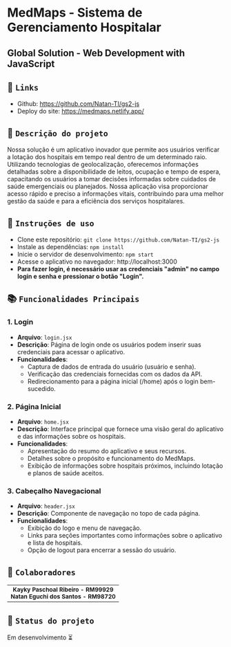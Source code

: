 # MedMaps - Sistema de Gerenciamento Hospitalar
## Global Solution - Web Development with JavaScript

## :link: `Links`
* Github: https://github.com/Natan-TI/gs2-js
* Deploy do site: https://medmaps.netlify.app/

## :memo: `Descrição do projeto` 

Nossa solução é um aplicativo inovador que permite aos usuários verificar a lotação dos hospitais em tempo real dentro de um determinado raio. Utilizando tecnologias de geolocalização, oferecemos informações detalhadas sobre a disponibilidade de leitos, ocupação e tempo de espera, capacitando os usuários a tomar decisões informadas sobre cuidados de saúde emergenciais ou planejados. Nossa aplicação visa proporcionar acesso rápido e preciso a informações vitais, contribuindo para uma melhor gestão da saúde e para a eficiência dos serviços hospitalares.


## :seedling: `Instruções de uso`

- Clone este repositório: `git clone https://github.com/Natan-TI/gs2-js`
- Instale as dependências: `npm install`
- Inicie o servidor de desenvolvimento: `npm start`
- Acesse o aplicativo no navegador: http://localhost:3000
- <b>Para fazer login, é necessário usar as credenciais "admin" no campo login e senha e pressionar o botão "Login".</b>


## :books: `Funcionalidades Principais` 

### 1. Login
* <b>Arquivo</b>: `login.jsx`
* <b>Descrição</b>: Página de login onde os usuários podem inserir suas credenciais para acessar o aplicativo.
* <b>Funcionalidades</b>:
    * Captura de dados de entrada do usuário (usuário e senha).
    * Verificação das credenciais fornecidas com os dados da API.
    * Redirecionamento para a página inicial (/home) após o login bem-sucedido.
### 2. Página Inicial
* <b>Arquivo</b>: `home.jsx`
* <b>Descrição</b>: Interface principal que fornece uma visão geral do aplicativo e das informações sobre os hospitais.
* <b>Funcionalidades</b>:
    * Apresentação do resumo do aplicativo e seus recursos.
    * Detalhes sobre o propósito e funcionamento do MedMaps.
    * Exibição de informações sobre hospitais próximos, incluindo lotação e planos de saúde aceitos.
### 3. Cabeçalho Navegacional
* <b>Arquivo</b>: `header.jsx`
* <b>Descrição</b>: Componente de navegação no topo de cada página.
* <b>Funcionalidades</b>:
    * Exibição do logo e menu de navegação.
    * Links para seções importantes como informações sobre o aplicativo e lista de hospitais.
    * Opção de logout para encerrar a sessão do usuário.


## :handshake: `Colaboradores`

<table>
  <tr>
    <td align="center">
        <sub>
          <b>Kayky Paschoal Ribeiro - RM99929</b>
          <br>
        </sub>
        <sub>
          <b>Natan Eguchi dos Santos - RM98720</b>
          <br>
        </sub>
    </td>
  </tr>
</table>

## :dart: `Status do projeto`

Em desenvolvimento :hourglass_flowing_sand: